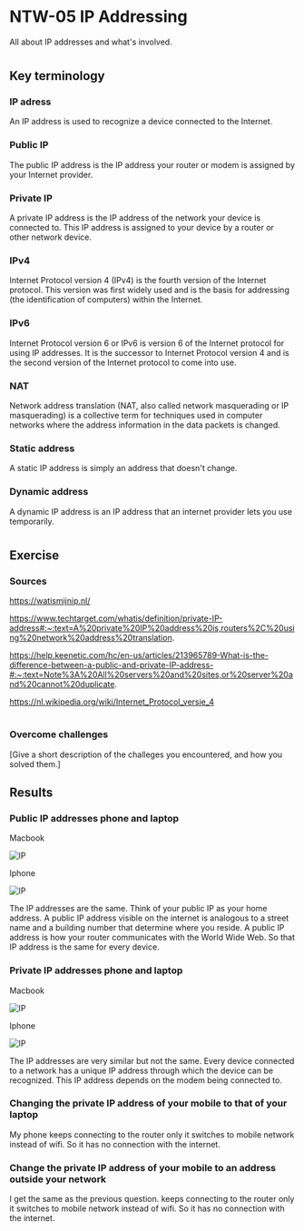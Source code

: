 # NTW-05 IP Addressing
All about IP addresses and what's involved.
#

## Key terminology
### IP adress
An IP address is used to recognize a device connected to the Internet.

### Public IP
The public IP address is the IP address your router or modem is assigned by your Internet provider.

### Private IP
A private IP address is the IP address of the network your device is connected to. This IP address is assigned to your device by a router or other network device.

### IPv4
Internet Protocol version 4 (IPv4) is the fourth version of the Internet protocol. This version was first widely used and is the basis for addressing (the identification of computers) within the Internet.

### IPv6
Internet Protocol version 6 or IPv6 is version 6 of the Internet protocol for using IP addresses. It is the successor to Internet Protocol version 4 and is the second version of the Internet protocol to come into use.

### NAT
Network address translation (NAT, also called network masquerading or IP masquerading) is a collective term for techniques used in computer networks where the address information in the data packets is changed. 

### Static address
A static IP address is simply an address that doesn't change.

### Dynamic address
A dynamic IP address is an IP address that an internet provider lets you use temporarily.
#

## Exercise

### Sources
https://watismijnip.nl/

https://www.techtarget.com/whatis/definition/private-IP-address#:~:text=A%20private%20IP%20address%20is,routers%2C%20using%20network%20address%20translation.

https://help.keenetic.com/hc/en-us/articles/213965789-What-is-the-difference-between-a-public-and-private-IP-address-#:~:text=Note%3A%20All%20servers%20and%20sites,or%20server%20and%20cannot%20duplicate.

https://nl.wikipedia.org/wiki/Internet_Protocol_versie_4
#

### Overcome challenges
[Give a short description of the challeges you encountered, and how you solved them.]

## Results
### Public IP addresses phone and laptop
Macbook

![IP]()

Iphone

![IP]()

The IP addresses are the same.
Think of your public IP as your home address. A public IP address visible on the internet is analogous to a street name and a building number that determine where you reside. A public IP address is how your router communicates with the World Wide Web. 
So that IP address is the same for every device.

### Private IP addresses phone and laptop
Macbook

![IP]()

Iphone

![IP]()

The IP addresses are very similar but not the same.
Every device connected to a network has a unique IP address through which the device can be recognized. This IP address depends on the modem being connected to. 

### Changing the private IP address of your mobile to that of your laptop
My phone keeps connecting to the router only it switches to mobile network instead of wifi. So it has no connection with the internet.

### Change the private IP address of your mobile to an address outside your network
I get the same as the previous question. keeps connecting to the router only it switches to mobile network instead of wifi. So it has no connection with the internet.

